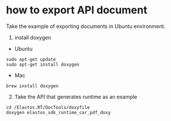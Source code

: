 # how to export API document

Take the example of exporting documents in Ubuntu environment.

1. install doxygen

* Ubuntu
```
sudo apt-get update
sudo apt-get install doxygen
```

* Mac
```
brew install doxygen
```

2. Take the API that generates runtime as an example

```
cd /Elastos.RT/DocTools/doxyfile
doxygen elastos_sdk_runtime_car_pdf_doxy
```